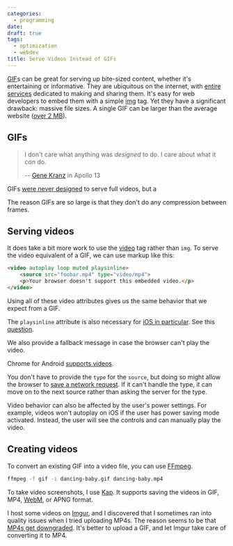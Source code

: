 ```yaml
---
categories:
  - programming
date:
draft: true
tags:
  - optimization
  - webdev
title: Serve Videos Instead of GIFs
---
```


[GIF](https://en.wikipedia.org/wiki/GIF)s can be great for serving up bite-sized
content, whether it's entertaining or informative. They are ubiquitous on the
internet, with [entire services](https://giphy.com/) dedicated to making and
sharing them. It's easy for web developers to embed them with a simple
[img](https://developer.mozilla.org/en-US/docs/Web/HTML/Element/img) tag. Yet
they have a significant drawback: massive file sizes. A single GIF can be larger
than the average website ([over 2
MB](https://www.keycdn.com/support/the-growth-of-web-page-size)).

## GIFs

> I don't care what anything was *designed* to do. I care about what it *can* do.
>
> -- [Gene Kranz](https://youtu.be/XLMDSjCzEx8?t=109) in Apollo 13

GIFs [were never
designed](https://www.wired.com/2017/05/gif-turns-30-ancient-format-changed-internet/)
to serve full videos, but a

The reason GIFs are so large is that they don't do any compression between
frames.

## Serving videos

It does take a bit more work to use the
[video](https://developer.mozilla.org/en-US/docs/Web/HTML/Element/video) tag
rather than `img`. To serve the video equivalent of a GIF, we can use markup
like this:

```html
<video autoplay loop muted playsinline>
    <source src="foobar.mp4" type="video/mp4">
    <p>Your browser doesn't support this embedded video.</p>
</video>
```

Using all of these video attributes gives us the same behavior that we expect
from a GIF.

The `playsinline` attribute is also necessary for [iOS in
particular](https://webkit.org/blog/6784/new-video-policies-for-ios/). See this
[question](https://stackoverflow.com/q/47655077/1481479).

We also provide a fallback message in case the browser can't play the video.

Chrome for Android [supports
videos](https://developers.google.com/web/updates/2016/07/autoplay).

You don't have to provide the `type` for the `source`, but doing so might allow
the browser to [save a network
request](https://developer.mozilla.org/en-US/docs/Web/HTML/Element/source#Attributes).
If it can't handle the type, it can move on to the next source rather than
asking the server for the type.

Video behavior can also be affected by the user's power settings. For example,
videos won't autoplay on iOS if the user has power saving mode activated.
Instead, the user will see the controls and can manually play the video.

## Creating videos

To convert an existing GIF into a video file, you can use
[FFmpeg](https://ffmpeg.org/).

```sh
ffmpeg -f gif -i dancing-baby.gif dancing-baby.mp4
```

To take video screenshots, I use [Kap](https://getkap.co/). It supports saving
the videos in GIF, MP4, [WebM](https://en.wikipedia.org/wiki/WebM), or APNG
format.

I host some videos on [Imgur](https://imgur.com/), and I discovered that I
sometimes ran into quality issues when I tried uploading MP4s. The reason seems
to be that [MP4s get
downgraded](https://community.imgur.com/t/videos-losing-quality-on-upload/62258).
It's better to upload a GIF, and let Imgur take care of converting it to MP4.
